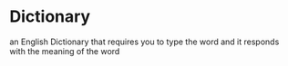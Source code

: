 # Dictionary
an English Dictionary that requires you to type the word and it responds with the meaning of the word
